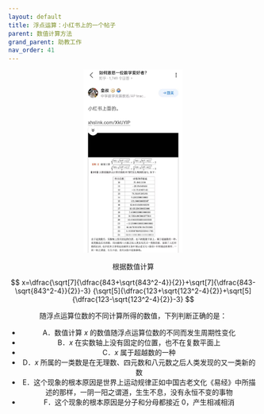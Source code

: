 ```yaml
---
layout: default
title: 浮点运算：小红书上的一个帖子
parent: 数值计算方法
grand_parent: 助教工作
nav_order: 41
---
```


<div align = center>
<img src="/pics/FloatXHS.png" width = "200"/>
<br/>

根据数值计算

$$
x=\dfrac{\sqrt[7]{\dfrac{843+\sqrt{843^2-4}}{2}}+\sqrt[7]{\dfrac{843-\sqrt{843^2-4}}{2}}-3}
{\sqrt[5]{\dfrac{123+\sqrt{123^2-4}{2}}+\sqrt[5]{\dfrac{123-\sqrt{123^2-4}{2}}-3}
$$

随浮点运算位数的不同计算所得的数值，下列判断正确的是：

- A．数值计算 $x$ 的数值随浮点运算位数的不同而发生周期性变化
- B．$x$ 在实数轴上没有固定的位置，也不在复数平面上
- C．$x$ 属于超越数的一种
- D．$x$ 所属的一类数是在无理数、四元数和八元数之后人类发现的又一类新的数
- E．这个现象的根本原因是世界上运动规律正如中国古老文化《易经》中所描述的那样，一阴一阳之谓道，生生不息，没有永恒不变的事物
- F．这个现象的根本原因是分子和分母都接近 $0$，产生相减相消
